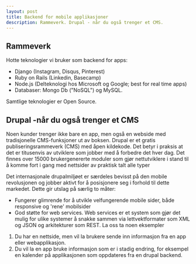 ```yaml
---
layout: post
title: Backend for mobile applikasjoner
description: Rammeverk. Drupal - når du også trenger et CMS.
---
```


## Rammeverk
Hotte teknologier vi bruker som backend for apps: 

- Django (Instagram, Disqus, Pinterest)
- Ruby on Rails (Linkedin, Basecamp)
- Node.js (Delteknologi hos Microsoft og Google; best for real time apps)
- Databaser: Mongo Db ("NoSQL") og MySQL.

Samtlige teknologier er Open Source.

## Drupal -når du også trenger et CMS
Noen kunder trenger ikke bare en app, men også en webside med tradisjonelle CMS-funksjoner ut av boksen. Drupal er et gratis publiseringsrammeverk (CMS) med åpen kildekode. Det betyr i praksis at det er titusenvis av utviklere som jobber med å forbedre det hver dag. Det finnes over 15000 brukergenererte moduler som gjør nettutviklere i stand til å komme fort i gang med nettsider av praktisk talt alle typer

Det internasjonale drupalmiljøet er særdeles bevisst på den mobile revolusjonen og jobber aktivt for å posisjonere seg i forhold til dette markedet. Dette gir utslag på særlig to måter:

- Fungerer glimrende for å utvikle velfungerende mobile sider, både responsive og 'rene' mobilsider
- God støtte for web services. Web services er et system som gjør det mulig for ulike systemer å snakke sammen via lettvektformater som XML og JSON og arkitekturer som REST. La oss ta noen eksempler
1. Du har en nettside, men vil la brukere sende inn informasjon fra en app eller webapplikasjon.
2. Du vil la en app bruke informasjon som er i stadig endring, for eksempel en kalender på applikasjonen som oppdateres fra en drupal backend.
